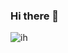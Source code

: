 ### Hi there 👋
![ih](https://assets.myket.ir/accounts/large/2e1017cc-6643-46c7-a069-4cf1c6cab3df.png)
